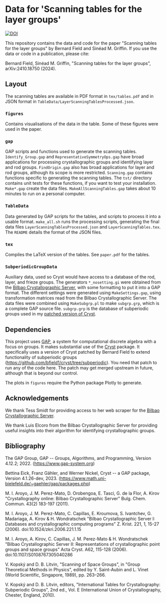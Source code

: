 # Data for 'Scanning tables for the layer groups'

[![DOI](https://zenodo.org/badge/DOI/10.5281/zenodo.13948517.svg)](https://doi.org/10.5281/zenodo.13948517)

This repository contains the data and code for the paper "Scanning tables for the layer groups" by Bernard Field and Sinéad M. Griffin.
If you use the data or code in a publication, please cite:

Bernard Field, Sinéad M. Griffin, "Scanning tables for the layer groups", arXiv:2410.18750 (2024).

## Layout

The scanning tables are available in PDF format in `tex/tables.pdf` and in JSON format in `TableData/LayerScanningTablesProcessed.json`.

### `figures`

Contains visualisations of the data in the table.
Some of these figures were used in the paper.

### `gap`

GAP scripts and functions used to generate the scanning tables.
`Identify_Group.gap` and `RepresentativeSymmetryOps.gap` have broad applications for processing crystallographic groups and identifying layer and rod groups.
`FindOrigin.gap` also has broad applications for layer and rod groups, although its scope is more restricted.
`Scanning.gap` contains functions specific to generating the scanning tables.
The `tst/` directory contains unit tests for these functions, if you want to test your installation.
`Make*.gap` create the data files.
`MakeAllScanningTables.gap` takes about 10 minutes to run on a personal computer.

### `TableData`

Data generated by GAP scripts for the tables, and scripts to process it into a usable format.
`make_all.sh` runs the processing scripts, generating the final data files `LayerScanningTablesProcessed.json` and `LayerScanningTables.tex`.
The `README` details the format of the JSON files.

### `tex`

Compiles the LaTeX version of the tables.
See `paper.pdf` for the tables.

### `SubperiodicGroupData`

Auxiliary data, used so Cryst would have access to a database of the rod, layer, and frieze groups.
The generators `*_nosetting.gi` were obtained from the [Bilbao Crystallographic Server](https://www.cryst.ehu.es/), with some formatting to put it into a GAP format.
The different settings were generated using `MakeSettings.gap`, using transformation matrices read from the Bilbao Crystallographic Server.
The data files were combined using `MakeSubgrp.pl` to make `subgrp.grp`, which is a complete GAP source file.
`subgrp.grp` is the database of subperiodic groups used in my [patched version of Cryst](https://github.com/bfield1/cryst/tree/subperiodic).

## Dependencies

This project uses [GAP](https://www.gap-system.org/), a system for computational discrete algebra with a focus on groups.
It makes substantial use of the [Cryst](https://www.math.uni-bielefeld.de/~gaehler/gap/packages.php) package.
It specifically uses a version of Cryst patched by Bernard Field to extend functionality of subperiodic groups (https://github.com/bfield1/cryst/tree/subperiodic).
You need that patch to run any of the code here.
The patch may get merged upstream in future, although that is beyond our control.

The plots in `figures` require the Python package Plotly to generate.

## Acknowledgements

We thank Tess Smidt for providing access to her web scraper for the [Bilbao Crystallographic Server](https://www.cryst.ehu.es/).

We thank Luis Elcoro from the Bilbao Crystallographic Server for providing useful insights into their algorithm for identifying crystallographic groups.

## Bibliography

The GAP Group, GAP -- Groups, Algorithms, and Programming, Version 4.12.2; 2022. (https://www.gap-system.org)

Bettina Eick, Franz Gähler, and Werner Nickel, Cryst -- a GAP package, Version 4.1.26-dev, 2023. (https://www.math.uni-bielefeld.de/~gaehler/gap/packages.php)

M. I. Aroyo, J. M. Perez-Mato, D. Orobengoa, E. Tasci, G. de la Flor, A. Kirov
"Crystallography online: Bilbao Crystallographic Server"
Bulg. Chem. Commun. 43(2) 183-197 (2011).

M. I. Aroyo, J. M. Perez-Mato, C. Capillas, E. Kroumova, S. Ivantchev, G. Madariaga, A. Kirov & H. Wondratschek
"Bilbao Crystallographic Server I: Databases and crystallographic computing programs"
Z. Krist. 221, 1, 15-27 (2006). doi:10.1524/zkri.2006.221.1.15

M. I. Aroyo, A. Kirov, C. Capillas, J. M. Perez-Mato & H. Wondratschek
"Bilbao Crystallographic Server II: Representations of crystallographic point groups and space groups"
Acta Cryst. A62, 115-128 (2006). doi:10.1107/S0108767305040286

V. Kopský and D. B. Litvin,
"Scanning of Space Groups", in "Group Theoretical Methods in Physics", edited by Y. Saint-Aubin and L. Vinet
(World Scientific, Singapore, 1989), pp. 263–266.

V. Kopský and D. B. Litvin, editors,
"International Tables for Crystallography: Subperiodic Groups", 2nd ed., Vol. E
(International Union of Crystallography, Chester, England, 2010).
